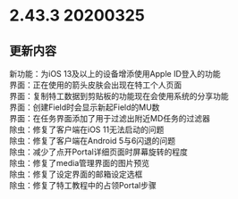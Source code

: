 # 2.43.3 20200325

## 更新内容

新功能：为iOS 13及以上的设备增添使用Apple ID登入的功能  
界面：正在使用的箭头皮肤会出现在特工个人页面  
界面：复制特工数据到剪贴板的功能现在会使用系统的分享功能  
界面：创建Field时会显示新起Field的MU数  
界面：在任务界面添加了用于过滤出附近MD任务的过滤器  
除虫：修复了客户端在iOS 11无法启动的问题  
除虫：修复了客户端在Android 5与6闪退的问题  
除虫：减少了点开Portal详细页面时屏幕旋转的程度  
除虫：修复了media管理界面的图片预览  
除虫：修复了设定界面的邮箱设定选框  
除虫：修复了特工教程中的占领Portal步骤  
